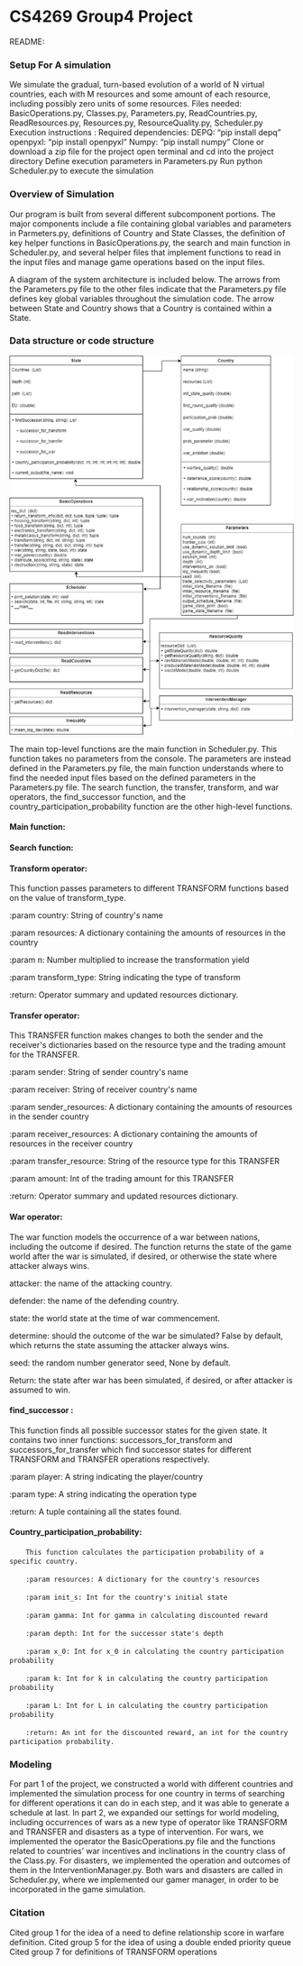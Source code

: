# CS4269 Group4 Project

README:
### Setup For A simulation
We simulate the gradual, turn-based evolution of a world of N virtual countries, each with M resources and some amount of each resource, including possibly zero units of some resources.
Files needed: 
BasicOperations.py, Classes.py, Parameters.py, ReadCountries.py,  ReadResources.py, Resources.py, ResourceQuality.py, Scheduler.py
Execution instructions :
Required dependencies:
DEPQ: “pip install depq”
openpyxl: “pip install openpyxl”
Numpy: “pip install numpy”
Clone or download a zip file for the project
open terminal and cd into the project directory
Define execution parameters in Parameters.py
Run python Scheduler.py to execute the simulation

### Overview of Simulation
Our program is built from several different subcomponent portions. The major components include a file containing global variables and parameters in Parmeters.py, definitions of Country and State Classes, the definition of key helper functions in BasicOperations.py, the search and main function in Scheduler.py, and several helper files that implement functions to read in the input files and manage game operations based on the input files.

A diagram of the system architecture is included below. The arrows from the Parameters.py file to the other files indicate that the Parameters.py file defines key global variables throughout the simulation code. The arrow between State and Country shows that a Country is contained within a State.

### Data structure or code structure

![Diagram here](/diagram.png)

The main top-level functions are the main function in Scheduler.py. This function takes no parameters from the console. The parameters are instead defined in the Parameters.py file, the main function understands where to find the needed input files based on the defined parameters in the Parameters.py file. The search function, the transfer, transform, and war operators, the find_successor function, and the country_participation_probability function are the other high-level functions.

#### Main function:


#### Search function:


#### Transform operator:
This function passes parameters to different TRANSFORM functions based on the value of transform_type.

:param country: String of country's name

:param resources: A dictionary containing the amounts of resources in the country

:param n: Number multiplied to increase the transformation yield

:param transform_type: String indicating the type of transform

:return: Operator summary and updated resources dictionary.

#### Transfer operator:
This TRANSFER function makes changes to both the sender and the receiver's dictionaries based on the resource
type and the trading amount for the TRANSFER.

:param sender: String of sender country's name

:param receiver: String of receiver country's name

:param sender_resources: A dictionary containing the amounts of resources in the sender country

:param receiver_resources: A dictionary containing the amounts of resources in the receiver country

:param transfer_resource: String of the resource type for this TRANSFER

:param amount: Int of the trading amount for this TRANSFER

:return: Operator summary and updated resources dictionary.

#### War operator:
The war function models the occurrence of a war between nations, including the outcome if desired.
The function returns the state of the game world after the war is simulated, if desired, or otherwise
the state where attacker always wins.

attacker: the name of the attacking country.

defender: the name of the defending country.

state: the world state at the time of war commencement.

determine: should the outcome of the war be simulated? False by default, which returns the state assuming the attacker always wins.

seed: the random number generator seed, None by default.

Return: the state after war has been simulated, if desired, or after attacker is assumed to win.

#### find_successor :
This function finds all possible successor states for the given state. It contains two inner functions:
successors_for_transform and successors_for_transfer which find successor states for different TRANSFORM and TRANSFER operations respectively.

:param player: A string indicating the player/country

:param type: A string indicating the operation type

:return: A tuple containing all the states found.

#### Country_participation_probability: 
        This function calculates the participation probability of a specific country.
        
        :param resources: A dictionary for the country's resources
        
        :param init_s: Int for the country's initial state
        
        :param gamma: Int for gamma in calculating discounted reward
        
        :param depth: Int for the successor state's depth
        
        :param x_0: Int for x_0 in calculating the country participation probability
        
        :param k: Int for k in calculating the country participation probability
        
        :param L: Int for L in calculating the country participation probability
        
        :return: An int for the discounted reward, an int for the country participation probability.

### Modeling 
For part 1 of the project, we constructed a world with different countries and implemented the simulation process for one country in terms of searching for different operations it can do in each step, and it was able to generate a schedule at last. In part 2, we expanded our settings for world modeling, including occurrences of wars as a new type of operator like TRANSFORM and TRANSFER and disasters as a type of intervention. For wars, we implemented the operator the BasicOperations.py file and the functions related to countries’ war incentives and inclinations in the country class of the Class.py. For disasters, we implemented the operation and outcomes of them in the InterventionManager.py. Both wars and disasters are called in Scheduler.py, where we implemented our gamer manager, in order to be incorporated in the game simulation. 

### Citation 
Cited group 1 for the idea of a need to define relationship score in warfare definition. 
Cited group 5 for the idea of using a double ended priority queue
Cited group 7 for definitions of TRANSFORM operations
